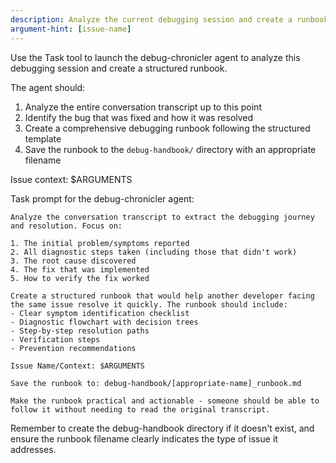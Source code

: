 ```yaml
---
description: Analyze the current debugging session and create a runbook for future reference
argument-hint: [issue-name]
---
```


Use the Task tool to launch the debug-chronicler agent to analyze this debugging session and create a structured runbook.

The agent should:
1. Analyze the entire conversation transcript up to this point
2. Identify the bug that was fixed and how it was resolved
3. Create a comprehensive debugging runbook following the structured template
4. Save the runbook to the `debug-handbook/` directory with an appropriate filename

Issue context: $ARGUMENTS

Task prompt for the debug-chronicler agent:
```
Analyze the conversation transcript to extract the debugging journey and resolution. Focus on:

1. The initial problem/symptoms reported
2. All diagnostic steps taken (including those that didn't work)
3. The root cause discovered
4. The fix that was implemented
5. How to verify the fix worked

Create a structured runbook that would help another developer facing the same issue resolve it quickly. The runbook should include:
- Clear symptom identification checklist
- Diagnostic flowchart with decision trees
- Step-by-step resolution paths
- Verification steps
- Prevention recommendations

Issue Name/Context: $ARGUMENTS

Save the runbook to: debug-handbook/[appropriate-name]_runbook.md

Make the runbook practical and actionable - someone should be able to follow it without needing to read the original transcript.
```

Remember to create the debug-handbook directory if it doesn't exist, and ensure the runbook filename clearly indicates the type of issue it addresses.